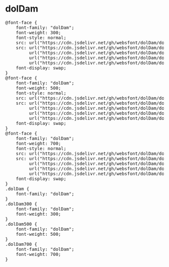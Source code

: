 # dolDam

<pre>
@font-face {
    font-family: "dolDam";
    font-weight: 300;
    font-style: normal;
    src: url("https://cdn.jsdelivr.net/gh/websfont/dolDam/dolDam-Light.eot");
    src: url("https://cdn.jsdelivr.net/gh/websfont/dolDam/dolDam-Light.eot?#iefix") format("embedded-opentype"),
         url("https://cdn.jsdelivr.net/gh/websfont/dolDam/dolDam-Light.woff2") format("woff2"),
         url("https://cdn.jsdelivr.net/gh/websfont/dolDam/dolDam-Light.woff") format("woff"),
         url("https://cdn.jsdelivr.net/gh/websfont/dolDam/dolDam-Light.ttf") format("truetype");
    font-display: swap;
} 
@font-face {
    font-family: "dolDam";
    font-weight: 500;
    font-style: normal;
    src: url("https://cdn.jsdelivr.net/gh/websfont/dolDam/dolDam-Medium.eot");
    src: url("https://cdn.jsdelivr.net/gh/websfont/dolDam/dolDam-Medium.eot?#iefix") format("embedded-opentype"),
         url("https://cdn.jsdelivr.net/gh/websfont/dolDam/dolDam-Medium.woff2") format("woff2"),
         url("https://cdn.jsdelivr.net/gh/websfont/dolDam/dolDam-Medium.woff") format("woff"),
         url("https://cdn.jsdelivr.net/gh/websfont/dolDam/dolDam-Medium.ttf") format("truetype");
    font-display: swap;
} 
@font-face {
    font-family: "dolDam";
    font-weight: 700;
    font-style: normal;
    src: url("https://cdn.jsdelivr.net/gh/websfont/dolDam/dolDam-Bold.eot");
    src: url("https://cdn.jsdelivr.net/gh/websfont/dolDam/dolDam-Bold.eot?#iefix") format("embedded-opentype"),
         url("https://cdn.jsdelivr.net/gh/websfont/dolDam/dolDam-Bold.woff2") format("woff2"),
         url("https://cdn.jsdelivr.net/gh/websfont/dolDam/dolDam-Bold.woff") format("woff"),
         url("https://cdn.jsdelivr.net/gh/websfont/dolDam/dolDam-Bold.ttf") format("truetype");
    font-display: swap;
} 
.dolDam {
    font-family: "dolDam";
}
.dolDam300 {
    font-family: "dolDam";
    font-weight: 300;
}
.dolDam500 {
    font-family: "dolDam";
    font-weight: 500;
}
.dolDam700 {
    font-family: "dolDam";
    font-weight: 700;
}
</pre>
